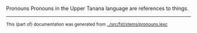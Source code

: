 Pronouns
Pronouns in the Upper Tanana language are references to things.


* * *
<small>This (part of) documentation was generated from [../src/fst/stems/pronouns.lexc](http://github.com/giellalt/lang-tau/blob/main/../src/fst/stems/pronouns.lexc)</small>